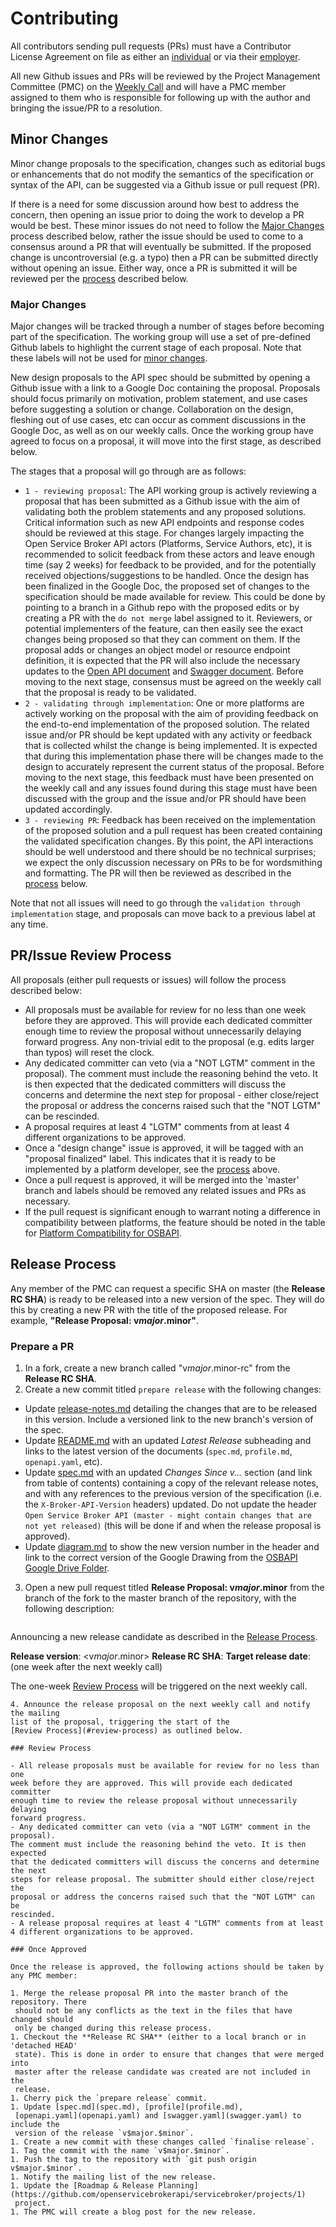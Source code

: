 # Contributing

All contributors sending pull requests (PRs) must have a Contributor
License Agreement on file as either an
[individual](https://www.cloudfoundry.org/pdfs/CFF_Individual_CLA.pdf)
or via their
[employer](https://www.cloudfoundry.org/pdfs/CFF_Corporate_CLA.pdf).

All new Github issues and PRs will be reviewed by the Project Management
Committee (PMC) on the
[Weekly Call](https://github.com/openservicebrokerapi/servicebroker/wiki/Weekly-Call)
and will have a PMC member assigned to them who is responsible for following up
with the author and bringing the issue/PR to a resolution.

## Minor Changes

Minor change proposals to the specification, changes such as editorial bugs
or enhancements that do not modify the semantics of the specification or
syntax of the API, can be suggested via a Github issue or pull request (PR).

If there is a need for some discussion around how best to address the concern,
then opening an issue prior to doing the work to develop a PR would be best.
These minor issues do not need to follow the [Major Changes](#major-changes)
process described below, rather the issue should be used to come to a consensus
around a PR that will eventually be submitted. If the proposed change is
uncontroversial (e.g. a typo) then a PR can be submitted directly without
opening an issue. Either way, once a PR is submitted it will be reviewed per the
[process](#prissue-review-process) described below.

### Major Changes

Major changes will be tracked through a number of stages before becoming part of
the specification. The working group will use a set of pre-defined Github labels
to highlight the current stage of each proposal. Note that these labels will not be
used for [minor changes](#minor-changes).

New design proposals to the API spec should be submitted by opening a
Github issue with a link to a Google Doc containing the proposal. Proposals
should focus primarily on motivation, problem statement, and use cases before
suggesting a solution or change. Collaboration on the design, fleshing out of
use cases, etc can occur as comment discussions in the Google Doc, as well
as on our weekly calls. Once the working group have agreed to focus on a
proposal, it will move into the first stage, as described below.

The stages that a proposal will go through are as follows:
- `1 - reviewing proposal`:
  The API working group is actively reviewing a proposal that has been submitted
  as a Github issue with the aim of validating both the problem statements and
  any proposed solutions. Critical information such as new API endpoints and
  response codes should be reviewed at this stage. For changes largely impacting
  the Open Service Broker API actors (Platforms, Service Authors, etc), it is
  recommended to solicit feedback from these actors and leave enough time (say
  2 weeks) for feedback to be provided, and for the potentially received
  objections/suggestions to be handled.
  Once the design has been finalized in the Google Doc, the proposed set of
  changes to the specification should be made available for review. This could
  be done by pointing to a branch in a Github repo with the proposed edits or by
  creating a PR with the `do not merge` label assigned to it. Reviewers, or
  potential implementers of the feature, can then easily see the exact changes
  being proposed so that they can comment on them. If the proposal adds or
  changes an object model or resource endpoint definition, it is expected that
  the PR will also include the necessary updates to the
  [Open API document](openapi.yaml) and [Swagger document](swagger.yaml).
  Before moving to the next stage, consensus must be agreed on the weekly call
  that the proposal is ready to be validated.
- `2 - validating through implementation`:
  One or more platforms are actively working on the proposal with the aim of
  providing feedback on the end-to-end implementation of the proposed solution.
  The related issue and/or PR should be kept updated with any activity or
  feedback that is collected whilst the change is being implemented. It is
  expected that during this implementation phase there will be changes made to
  the design to accurately represent the current status of the proposal.
  Before moving to the next stage, this feedback must have been presented on the
  weekly call and any issues found during this stage must have been discussed
  with the group and the issue and/or PR should have been updated accordingly.
- `3 - reviewing PR`:
  Feedback has been received on the implementation of the proposed solution and
  a pull request has been created containing the validated specification
  changes. By this point, the API interactions should be well understood and
  there should be no technical surprises; we expect the only discussion
  necessary on PRs to be for wordsmithing and formatting. The PR will then be
  reviewed as described in the [process](#prissue-review-process) below.

Note that not all issues will need to go through the
`validation through implementation` stage, and proposals can move back to a
previous label at any time.

## PR/Issue Review Process

All proposals (either pull requests or issues) will follow the process
described below:

- All proposals must be available for review for no less than one week before
  they are approved. This will provide each dedicated committer enough time
  to review the proposal without unnecessarily delaying forward progress.
  Any non-trivial edit to the proposal (e.g. edits larger than typos) will
  reset the clock.
- Any dedicated committer can veto (via a "NOT LGTM" comment in the proposal).
  The comment must include the reasoning behind the veto.
  It is then expected that the dedicated committers will discuss the concerns
  and determine the next step for proposal - either close/reject the proposal
  or address the concerns raised such that the "NOT LGTM" can be rescinded.
- A proposal requires at least 4 "LGTM" comments from at least 4 different
  organizations to be approved.
- Once a "design change" issue is approved, it will be tagged with an
  "proposal finalized" label. This indicates that it is ready to be
  implemented by a platform developer, see the [process](#contributing) above.
- Once a pull request is approved, it will be merged into the 'master' branch
  and labels should be removed any related issues and PRs as necessary.
- If the pull request is significant enough to warrant noting a difference in
  compatibility between platforms, the feature should be noted in the table for
  [Platform Compatibility for OSBAPI](compatibility.md).

## Release Process

Any member of the PMC can request a specific SHA on master (the
**Release RC SHA**) is ready to be released into a new version of the spec. They
will do this by creating a new PR with the title of the proposed release. For
example, **"Release Proposal: v$major.$minor"**.

### Prepare a PR

1. In a fork, create a new branch called "v$major.$minor-rc" from the
  **Release RC SHA**.
2. Create a new commit titled `prepare release` with the following changes:
  * Update [release-notes.md](release-notes.md) detailing the changes that are
  to be released in this version. Include a versioned link to the new branch's
  version of the spec.
  * Update [README.md](README.md) with an updated _Latest Release_ subheading
  and links to the latest version of the documents (`spec.md`, `profile.md`,
  `openapi.yaml`, etc).
  * Update [spec.md](spec.md) with an updated _Changes Since v..._ section (and
  link from table of contents) containing a copy of the relevant release notes,
  and with any references to the previous version of the specification (i.e. the
  `X-Broker-API-Version` headers) updated. Do not update the header
  `Open Service Broker API (master - might contain changes that are not yet released)`
  (this will be done if and when the release proposal is approved).
  * Update [diagram.md](diagram.md) to show the new version number in the
  header and link to the correct version of the Google Drawing from the
  [OSBAPI Google Drive Folder](https://drive.google.com/drive/u/0/folders/0B427Up4C9IE0VmM0ZlhHTG1Rc0E).
3. Open a new pull request titled **Release Proposal: v$major.$minor** from the
  branch of the fork to the master branch of the repository, with the following
  description:
   ```
  Announcing a new release candidate as described in the
  [Release Process](https://github.com/openservicebrokerapi/servicebroker/blob/master/CONTRIBUTING.md#release-process).

  **Release version**: <v$major.$minor>
  **Release RC SHA**: <Release RC SHA>
  **Target release date**: <YYYY-MM-DD> (one week after the next weekly call)

  The one-week
  [Review Process](https://github.com/openservicebrokerapi/servicebroker/blob/master/CONTRIBUTING.md#review-process)
  will be triggered on the next weekly call.
  ```
4. Announce the release proposal on the next weekly call and notify the mailing
  list of the proposal, triggering the start of the
  [Review Process](#review-process) as outlined below.

### Review Process

- All release proposals must be available for review for no less than one
  week before they are approved. This will provide each dedicated committer
  enough time to review the release proposal without unnecessarily delaying
  forward progress.
- Any dedicated committer can veto (via a "NOT LGTM" comment in the proposal).
  The comment must include the reasoning behind the veto. It is then expected
  that the dedicated committers will discuss the concerns and determine the next
  steps for release proposal. The submitter should either close/reject the
  proposal or address the concerns raised such that the "NOT LGTM" can be
  rescinded.
- A release proposal requires at least 4 "LGTM" comments from at least
  4 different organizations to be approved.

### Once Approved

Once the release is approved, the following actions should be taken by
any PMC member:

1. Merge the release proposal PR into the master branch of the repository. There
   should not be any conflicts as the text in the files that have changed should
   only be changed during this release process.
1. Checkout the **Release RC SHA** (either to a local branch or in 'detached HEAD'
   state). This is done in order to ensure that changes that were merged into
   master after the release candidate was created are not included in the
   release.
1. Cherry pick the `prepare release` commit.
1. Update [spec.md](spec.md), [profile](profile.md),
   [openapi.yaml](openapi.yaml) and [swagger.yaml](swagger.yaml) to include the
   version of the release `v$major.$minor`.
1. Create a new commit with these changes called `finalise release`.
1. Tag the commit with the name `v$major.$minor`.
1. Push the tag to the repository with `git push origin v$major.$minor`.
1. Notify the mailing list of the new release.
1. Update the [Roadmap & Release Planning](https://github.com/openservicebrokerapi/servicebroker/projects/1)
   project.
1. The PMC will create a blog post for the new release.
